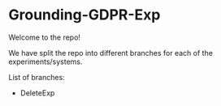# Grounding-GDPR-Exp
Welcome to the repo!

We have split the repo into different branches for each of the experiments/systems. 

List of branches:
- DeleteExp
